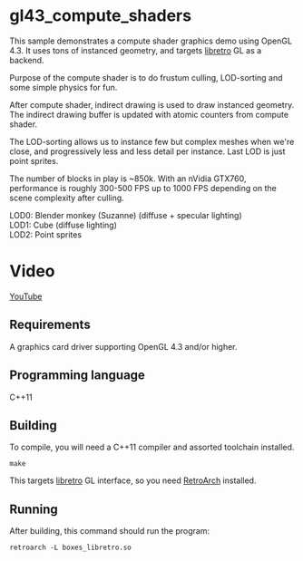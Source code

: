 # gl43_compute_shaders
This sample demonstrates a compute shader graphics demo using OpenGL 4.3. It uses tons of instanced geometry, and 
targets [libretro](http://libretro.com) GL as a backend.

Purpose of the compute shader is to do frustum culling, LOD-sorting and some simple physics for fun.

After compute shader, indirect drawing is used to draw instanced geometry.
The indirect drawing buffer is updated with atomic counters from compute shader.

The LOD-sorting allows us to instance few but complex meshes when we're close,
and progressively less and less detail per instance. Last LOD is just point sprites.

The number of blocks in play is ~850k.
With an nVidia GTX760, performance is roughly 300-500 FPS up to 1000 FPS depending on the scene complexity after culling.

LOD0: Blender monkey (Suzanne) (diffuse + specular lighting)<br/>
LOD1: Cube (diffuse lighting)<br/>
LOD2: Point sprites<br/>

Video
======
[YouTube](http://www.youtube.com/watch?v=_K2Wx7lW3fY&feature=youtu.be)

## Requirements
A graphics card driver supporting OpenGL 4.3 and/or higher.

## Programming language
C++11

## Building
To compile, you will need a C++11 compiler and assorted toolchain installed.

    make

This targets [libretro](http://libretro.com) GL interface, so you need [RetroArch](https://github.com/libretro/RetroArch) installed.

## Running
After building, this command should run the program:

    retroarch -L boxes_libretro.so

